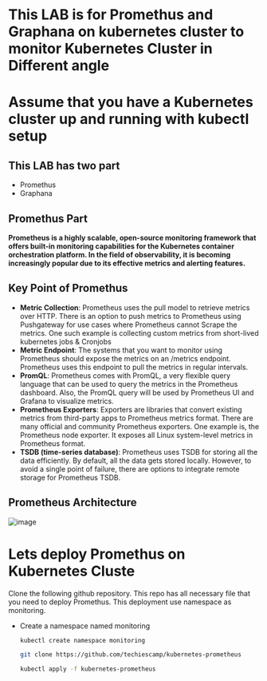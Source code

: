 # This LAB is for Promethus and Graphana on kubernetes cluster to monitor Kubernetes Cluster in Different angle
# Assume that you have a Kubernetes cluster up and running with kubectl setup
## This LAB has two part
- Promethus
- Graphana

## Promethus Part
**Prometheus is a highly scalable, open-source monitoring framework that offers built-in monitoring capabilities for the Kubernetes container orchestration platform. In the field of observability, it is becoming increasingly popular due to its effective metrics and alerting features.**

## Key Point of Promethus
- **Metric Collection**: Prometheus uses the pull model to retrieve metrics over HTTP. There is an option to push metrics to Prometheus using Pushgateway for use cases where Prometheus cannot Scrape the metrics. One such example is collecting custom metrics from short-lived kubernetes jobs & Cronjobs
- **Metric Endpoint**: The systems that you want to monitor using Prometheus should expose the metrics on an /metrics endpoint. Prometheus uses this endpoint to pull the metrics in regular intervals.
- **PromQL**: Prometheus comes with PromQL, a very flexible query language that can be used to query the metrics in the Prometheus dashboard. Also, the PromQL query will be used by Prometheus UI and Grafana to visualize metrics.
- **Prometheus Exporters**: Exporters are libraries that convert existing metrics from third-party apps to Prometheus metrics format. There are many official and community Prometheus exporters. One example is, the Prometheus node exporter. It exposes all Linux system-level metrics in Prometheus format.
- **TSDB (time-series database)**: Prometheus uses TSDB for storing all the data efficiently. By default, all the data gets stored locally. However, to avoid a single point of failure, there are options to integrate remote storage for Prometheus TSDB.

## Prometheus Architecture
![image](https://github.com/arifislam007/DevOps_LAB/assets/32135229/6f7ce82f-8168-4526-959e-41760605144d)

# Lets deploy Promethus on Kubernetes Cluste 
Clone the following github repository. This repo has all necessary file that you need to deploy Promethus.
This deployment use namespace as monitoring.
- Create a namespace named monitoring
  ``` bash
  kubectl create namespace monitoring
  ```
  
  ```bash
  git clone https://github.com/techiescamp/kubernetes-prometheus

  kubectl apply -f kubernetes-prometheus
  ```

